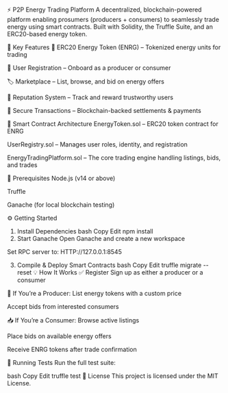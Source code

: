 ⚡ P2P Energy Trading Platform
A decentralized, blockchain-powered platform enabling prosumers (producers + consumers) to seamlessly trade energy using smart contracts. Built with Solidity, the Truffle Suite, and an ERC20-based energy token.

🚀 Key Features
🔋 ERC20 Energy Token (ENRG) – Tokenized energy units for trading

👥 User Registration – Onboard as a producer or consumer

🏷️ Marketplace – List, browse, and bid on energy offers

🌟 Reputation System – Track and reward trustworthy users

🔐 Secure Transactions – Blockchain-backed settlements & payments

🧠 Smart Contract Architecture
EnergyToken.sol – ERC20 token contract for ENRG

UserRegistry.sol – Manages user roles, identity, and registration

EnergyTradingPlatform.sol – The core trading engine handling listings, bids, and trades

🔧 Prerequisites
Node.js (v14 or above)

Truffle

Ganache (for local blockchain testing)

⚙️ Getting Started
1. Install Dependencies
bash
Copy
Edit
npm install
2. Start Ganache
Open Ganache and create a new workspace

Set RPC server to: HTTP://127.0.0.1:8545

3. Compile & Deploy Smart Contracts
bash
Copy
Edit
truffle migrate --reset
💡 How It Works
✅ Register
Sign up as either a producer or a consumer

🔄 If You’re a Producer:
List energy tokens with a custom price

Accept bids from interested consumers

📥 If You’re a Consumer:
Browse active listings

Place bids on available energy offers

Receive ENRG tokens after trade confirmation

🧪 Running Tests
Run the full test suite:

bash
Copy
Edit
truffle test
📄 License
This project is licensed under the MIT License.

